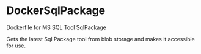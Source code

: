 # DockerSqlPackage
Dockerfile for MS SQL Tool SqlPackage 

Gets the latest Sql Package tool from blob storage and makes it accessible for use.
